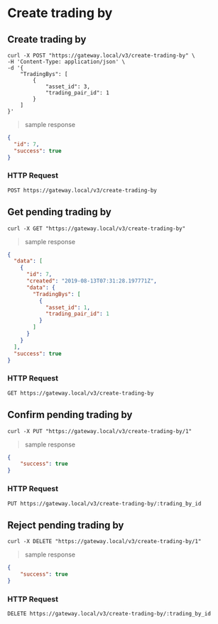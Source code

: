 # Create trading by

## Create trading by 

```shell
curl -X POST "https://gateway.local/v3/create-trading-by" \
-H 'Content-Type: application/json' \
-d '{
    "TradingBys": [
        {
            "asset_id": 3,
            "trading_pair_id": 1
        }
    ]
}'
```

> sample response

```json
{
  "id": 7,
  "success": true
}
```

### HTTP Request

`POST https://gateway.local/v3/create-trading-by`


## Get pending trading by


```shell
curl -X GET "https://gateway.local/v3/create-trading-by"
```

> sample response

```json
{
  "data": [
    {
      "id": 7,
      "created": "2019-08-13T07:31:28.197771Z",
      "data": {
        "TradingBys": [
          {
            "asset_id": 1,
            "trading_pair_id": 1
          }
        ]
      }
    }
  ],
  "success": true
}
```

### HTTP Request

`GET https://gateway.local/v3/create-trading-by`


## Confirm pending trading by 

```shell
curl -X PUT "https://gateway.local/v3/create-trading-by/1"
```

> sample response

```json
{
    "success": true
}
```

### HTTP Request

`PUT https://gateway.local/v3/create-trading-by/:trading_by_id`


## Reject pending trading by 

```shell
curl -X DELETE "https://gateway.local/v3/create-trading-by/1"
```

> sample response

```json
{
    "success": true
}
```

### HTTP Request

`DELETE https://gateway.local/v3/create-trading-by/:trading_by_id`